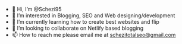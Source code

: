 - 👋 Hi, I’m @Schezi95
- 👀 I’m interested in Blogging, SEO and Web designing/development
- 🌱 I’m currently learning how to create best websites and flip
- 💞️ I’m looking to collaborate on Netlify based blogging
- 📫 How to reach me please email me at schezitotalseo@gmail.com

<!---
Schezi95/Schezi95 is a ✨ special ✨ repository because its `README.md` (this file) appears on your GitHub profile.
You can click the Preview link to take a look at your changes.
--->

